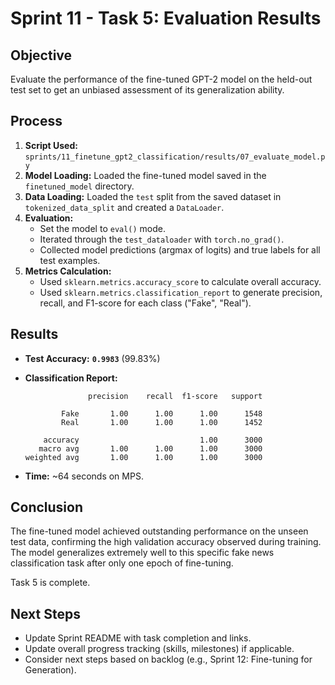 # Sprint 11 - Task 5: Evaluation Results

## Objective

Evaluate the performance of the fine-tuned GPT-2 model on the held-out test set to get an unbiased assessment of its generalization ability.

## Process

1.  **Script Used:** `sprints/11_finetune_gpt2_classification/results/07_evaluate_model.py`
2.  **Model Loading:** Loaded the fine-tuned model saved in the `finetuned_model` directory.
3.  **Data Loading:** Loaded the `test` split from the saved dataset in `tokenized_data_split` and created a `DataLoader`.
4.  **Evaluation:**
    - Set the model to `eval()` mode.
    - Iterated through the `test_dataloader` with `torch.no_grad()`.
    - Collected model predictions (argmax of logits) and true labels for all test examples.
5.  **Metrics Calculation:**
    - Used `sklearn.metrics.accuracy_score` to calculate overall accuracy.
    - Used `sklearn.metrics.classification_report` to generate precision, recall, and F1-score for each class ("Fake", "Real").

## Results

- **Test Accuracy:** **`0.9983`** (99.83%)
- **Classification Report:**

  ```
                precision    recall  f1-score   support

          Fake       1.00      1.00      1.00      1548
          Real       1.00      1.00      1.00      1452

      accuracy                           1.00      3000
     macro avg       1.00      1.00      1.00      3000
  weighted avg       1.00      1.00      1.00      3000
  ```

- **Time:** ~64 seconds on MPS.

## Conclusion

The fine-tuned model achieved outstanding performance on the unseen test data, confirming the high validation accuracy observed during training. The model generalizes extremely well to this specific fake news classification task after only one epoch of fine-tuning.

Task 5 is complete.

## Next Steps

- Update Sprint README with task completion and links.
- Update overall progress tracking (skills, milestones) if applicable.
- Consider next steps based on backlog (e.g., Sprint 12: Fine-tuning for Generation).

